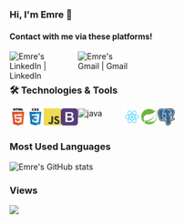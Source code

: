 ### Hi, I'm Emre 👋

#### Contact with me via these platforms!

[<img align="left" alt="Emre's LinkedIn | LinkedIn" width="120px" src="https://camo.githubusercontent.com/a80d00f23720d0bc9f55481cfcd77ab79e141606829cf16ec43f8cacc7741e46/68747470733a2f2f696d672e736869656c64732e696f2f62616467652f4c696e6b6564496e2d3030373742353f7374796c653d666f722d7468652d6261646765266c6f676f3d6c696e6b6564696e266c6f676f436f6c6f723d7768697465" />][linkedin]
[<img align="left" alt="Emre's Gmail | Gmail" width="90px" src="https://img.shields.io/badge/Gmail-D14836?style=for-the-badge&amp;logo=gmail&amp;logoColor=white" />][gmail]

<br /><br />

### 🛠 Technologies & Tools

[<img align="left" alt="html" width="30px" src="https://raw.githubusercontent.com/github/explore/80688e429a7d4ef2fca1e82350fe8e3517d3494d/topics/html/html.png" />][html]
[<img align="left" alt="css" width="30px" src="https://raw.githubusercontent.com/github/explore/80688e429a7d4ef2fca1e82350fe8e3517d3494d/topics/css/css.png" />][css]
[<img align="left" alt="javascript" width="30px" src="https://raw.githubusercontent.com/github/explore/80688e429a7d4ef2fca1e82350fe8e3517d3494d/topics/javascript/javascript.png" />][javascript]
[<img align="left" alt="bootstrap" width="30px" src="https://raw.githubusercontent.com/github/explore/80688e429a7d4ef2fca1e82350fe8e3517d3494d/topics/bootstrap/bootstrap.png" />][bootstrap]
[<img align="left" alt="java" width="80px" src="https://camo.githubusercontent.com/0abc42ab13b0e6af2b38cf8d082b3658e753125a076a2f7f20f65e89bf825719/68747470733a2f2f696d672e736869656c64732e696f2f62616467652f4a6176612d7265643f7374796c653d666f722d7468652d6261646765266c6f676f3d4a617661266c6f676f436f6c6f723d7768697465" />][java]
[<img align="left" alt="react" width="30px" src="https://raw.githubusercontent.com/github/explore/80688e429a7d4ef2fca1e82350fe8e3517d3494d/topics/react/react.png" />][react]
[<img align="left" alt="springboot" width="30px" src="https://raw.githubusercontent.com/github/explore/80688e429a7d4ef2fca1e82350fe8e3517d3494d/topics/spring-boot/spring-boot.png" />][springboot]
[<img align="left" alt="postgresql" width="30px" src="https://raw.githubusercontent.com/github/explore/80688e429a7d4ef2fca1e82350fe8e3517d3494d/topics/postgresql/postgresql.png" />][postgresql]


<br /><br />

<!---
### Stats
![Emre's GitHub stats](https://github-readme-stats.vercel.app/api?username=karamanemre&&hide_border=true&layout=compact&show_icons=true&theme=radical)--->

### Most Used Languages
![Emre's GitHub stats](https://github-readme-stats.vercel.app/api/top-langs/?username=karamanemre&bg_color=0d1117&text_color=bdc3c7&title_color=F4D03E&hide_border=true&layout=compact&langs_count=10)

### Views

![](https://komarev.com/ghpvc/?username=karamanemre&color=blue&style=flat-square)

<br />
<br />

[linkedin]: https://www.linkedin.com/in/emre-karaman-38a362200/
[gmail]: mailto:karamanemre68@gmail.com
[html]: https://raw.githubusercontent.com/github/explore/80688e429a7d4ef2fca1e82350fe8e3517d3494d/topics/html/html.png
[css]: https://raw.githubusercontent.com/github/explore/80688e429a7d4ef2fca1e82350fe8e3517d3494d/topics/css/css.png
[javascript]: https://raw.githubusercontent.com/github/explore/80688e429a7d4ef2fca1e82350fe8e3517d3494d/topics/javascript/javascript.png
[bootstrap]: https://raw.githubusercontent.com/github/explore/80688e429a7d4ef2fca1e82350fe8e3517d3494d/topics/bootstrap/bootstrap.png
[java]: https://camo.githubusercontent.com/0abc42ab13b0e6af2b38cf8d082b3658e753125a076a2f7f20f65e89bf825719/68747470733a2f2f696d672e736869656c64732e696f2f62616467652f4a6176612d7265643f7374796c653d666f722d7468652d6261646765266c6f676f3d4a617661266c6f676f436f6c6f723d7768697465
[springboot]: https://raw.githubusercontent.com/github/explore/80688e429a7d4ef2fca1e82350fe8e3517d3494d/topics/spring-boot/spring-boot.png
[react]: https://raw.githubusercontent.com/github/explore/80688e429a7d4ef2fca1e82350fe8e3517d3494d/topics/react/react.png
[postgresql]: https://raw.githubusercontent.com/github/explore/80688e429a7d4ef2fca1e82350fe8e3517d3494d/topics/postgresql/postgresql.png 

